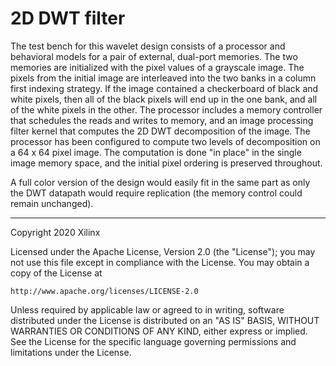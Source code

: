 # 2D DWT filter

The test bench for this wavelet design consists of a processor and behavioral models for a pair of external, dual-port memories. The two memories are initialized with the pixel values of a grayscale image. The pixels from the initial image are interleaved into the two banks in a column first indexing strategy. If the image contained a checkerboard of black and white pixels, then all of the black pixels will end up in the one bank, and all of the white pixels in the other. The processor includes a memory controller that schedules the reads and writes to memory, and an image processing filter kernel that computes the 2D DWT decomposition of the image. The processor has been configured to compute two levels of decomposition on a 64 x 64 pixel image. The computation is done "in place" in the single image memory space, and the initial pixel ordering is preserved throughout.

A full color version of the design would easily fit in the same part as only the DWT datapath would require replication (the memory control could remain unchanged).

------------
Copyright 2020 Xilinx

Licensed under the Apache License, Version 2.0 (the "License");
you may not use this file except in compliance with the License.
You may obtain a copy of the License at

    http://www.apache.org/licenses/LICENSE-2.0

Unless required by applicable law or agreed to in writing, software
distributed under the License is distributed on an "AS IS" BASIS,
WITHOUT WARRANTIES OR CONDITIONS OF ANY KIND, either express or implied.
See the License for the specific language governing permissions and
limitations under the License.
